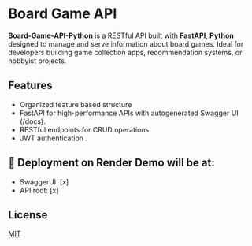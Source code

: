 # Board Game API

**Board-Game-API-Python** is a RESTful API built with **FastAPI**, **Python** designed to manage and serve information about board games. Ideal for developers building game collection apps, recommendation systems, or hobbyist projects.
## Features
- Organized feature based structure
- FastAPI for high-performance APIs with autogenerated Swagger UI (/docs).
- RESTful endpoints for CRUD operations
- JWT authentication .


## 🚀 Deployment on Render Demo will be at:

- SwaggerUI: [x]
- API root: [x]
## License

[MIT](https://choosealicense.com/licenses/mit/)
